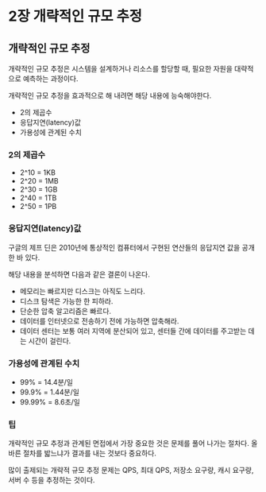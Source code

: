 # 2장 개략적인 규모 추정

## 개략적인 규모 추정

개략적인 규모 추정은 시스템을 설계하거나 리소스를 할당할 때, 필요한 자원을 대략적으로 예측하는 과정이다.

개략적인 규모 추정을 효과적으로 해 내려면 해당 내용에 능숙해야한다.

* 2의 제곱수
* 응답지연(latency)값
* 가용성에 관계된 수치

### 2의 제곱수

* 2^10 = 1KB
* 2^20 = 1MB
* 2^30 = 1GB
* 2^40 = 1TB
* 2^50 = 1PB

### 응답지연(latency)값

구글의 제프 딘은 2010년에 통상적인 컴퓨터에서 구현된 연산들의 응답지연 값을 공개한 바 있다.

해당 내용을 분석하면 다음과 같은 결론이 나온다.

* 메모리는 빠르지만 디스크는 아직도 느리다.
* 디스크 탐색은 가능한 한 피하라.
* 단순한 압축 알고리즘은 빠르다.
* 데이터를 인터넷으로 전송하기 전에 가능하면 압축해라.
* 데이터 센터는 보통 여러 지역에 분산되어 있고, 센터들 간에 데이터를 주고받는 데는 시간이 걸린다.

### 가용성에 관계된 수치

* 99% = 14.4분/일
* 99.9% = 1.44분/일
* 99.99% = 8.6초/일

### 팁

개략적인 규모 추정과 관계된 면접에서 가장 중요한 것은 문제를 풀어 나가는 절차다. 올바른 절차를 밟느냐가 결과를 내는 것보다 중요하다.

많이 출제되는 개략적 규모 추정 문제는 QPS, 최대 QPS, 저장소 요구량, 캐시 요구량, 서버 수 등을 추정하는 것이다.
